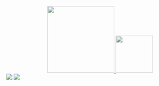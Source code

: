 <div align="center">
  <a href="https://github.com/DandSP">
  <img height="180em" src="https://github-readme-stats.vercel.app/api?username=DandSP&show_icons=true&theme=tokyonight&include_all_commits=true&count_private=true"/>
  <img height="100em" src="https://github-readme-stats.vercel.app/api/top-langs/?username=DandSP&layout=compact&langs_count=7&theme=tokyonight"/>
</div>
  
  <div> 
  <a href="https://instagram.com/dan_onenho" target="_blank"><img src="https://img.shields.io/badge/-Instagram-%23E4405F?style=for-the-badge&logo=instagram&logoColor=white" target="_blank"></a>
  <a href="https://www.linkedin.com/in/DandSP" target="_blank"><img src="https://img.shields.io/badge/-LinkedIn-%230077B5?style=for-the-badge&logo=linkedin&logoColor=white" target="_blank"></a>
    </div>
